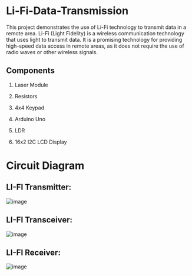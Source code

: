 # Li-Fi-Data-Transmission
This project demonstrates the use of Li-Fi technology to transmit data in a remote area. Li-Fi (Light Fidelity) is a wireless communication technology that uses light to transmit data. It is a promising technology for providing high-speed data access in remote areas, as it does not require the use of radio waves or other wireless signals.

## Components
1. Laser Module

2. Resistors

3. 4x4 Keypad

4. Arduino Uno

5. LDR

6. 16x2 I2C LCD Display

# Circuit Diagram
## LI-FI Transmitter:
![image](https://github.com/OdinMK12/Li-Fi-Data-Transmission/assets/96242979/93523df6-2774-4d90-9bbc-f619864f10de)

## LI-FI Transceiver:
![image](https://github.com/OdinMK12/Li-Fi-Data-Transmission/assets/96242979/6b6dd2b7-8e53-4b63-8968-32da670a5c28)

## LI-FI Receiver:
![image](https://github.com/OdinMK12/Li-Fi-Data-Transmission/assets/96242979/41fc5d3a-5c0e-4918-9d2d-036a7a45e9b5)



